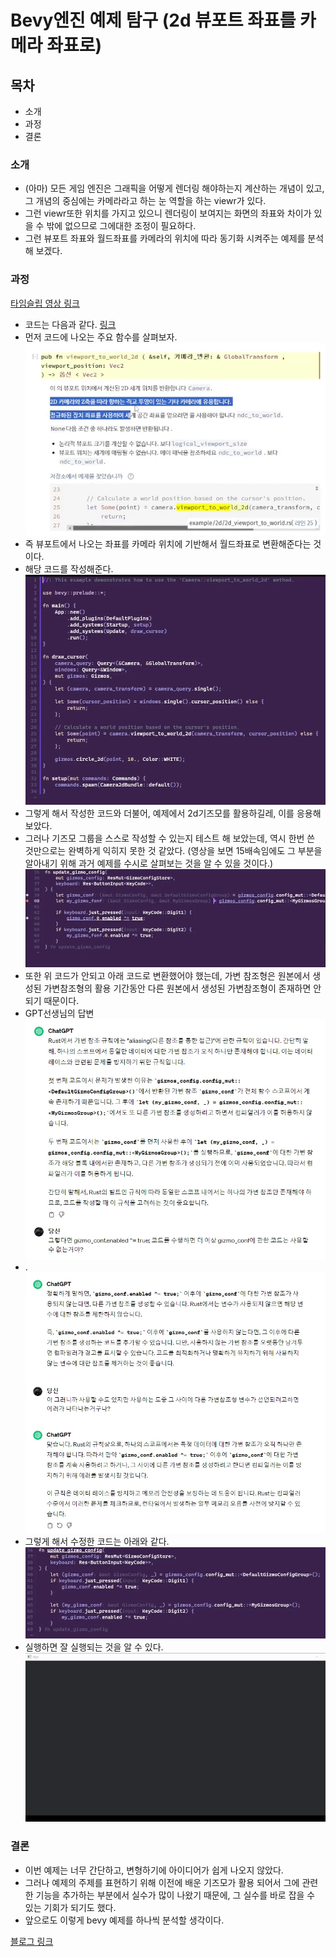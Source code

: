 
# Bevy엔진 예제 탐구 (2d 뷰포트 좌표를 카메라 좌표로)

## 목차
- 소개
- 과정
- 결론

### 소개
- (아마) 모든 게임 엔진은 그래픽을 어떻게 렌더링 해야하는지 계산하는 개념이 있고, 그 개념의 중심에는 카메라라고 하는 눈 역할을 하는 viewr가 있다.
- 그런 viewr또한 위치를 가지고 있으니 렌더링이 보여지는 화면의 좌표와 차이가 있을 수 밖에 없으므로 그에대한 조정이 필요하다.
- 그런 뷰포트 좌표와 월드좌표를 카메라의 위치에 따라 동기화 시켜주는 예제를 분석해 보겠다.

### 과정
[타임슬립 영상 링크](https://www.youtube.com/watch?v=Yz_FR4HhdQo)
- 코드는 다음과 같다. [링크](https://bevyengine.org/examples/2D%20Rendering/2d-viewport-to-world/)
- 먼저 코드에 나오는 주요 함수를 살펴보자.
![자료](https://raw.githubusercontent.com/dolto/port_folio_imgs/master/icon/projectsite/Study_Bevy_2d_viewport_to_camera/0.webp)
- 즉 뷰포트에서 나오는 좌표를 카메라 위치에 기반해서 월드좌표로 변환해준다는 것이다.
- 해당 코드를 작성해준다.
![자료](https://raw.githubusercontent.com/dolto/port_folio_imgs/master/icon/projectsite/Study_Bevy_2d_viewport_to_camera/1.webp)
- 그렇게 해서 작성한 코드와 더불어, 예제에서 2d기즈모를 활용하길레, 이를 응용해보았다.
- 그러나 기즈모 그룹을 스스로 작성할 수 있는지 테스트 해 보았는데, 역시 한번 쓴 것만으로는 완벽하게 익히지 못한 것 같았다. (영상을 보면 15배속임에도 그 부분을 알아내기 위해 과거 예제를 수시로 살펴보는 것을 알 수 있을 것이다.)
![자료](https://raw.githubusercontent.com/dolto/port_folio_imgs/master/icon/projectsite/Study_Bevy_2d_viewport_to_camera/2.webp)
- 또한 위 코드가 안되고 아래 코드로 변환했어야 했는데, 가변 참조형은 원본에서 생성된 가변참조형의 활용 기간동안 다른 원본에서 생성된 가변참조형이 존재하면 안되기 때문이다.
- GPT선생님의 답변
![자료](https://raw.githubusercontent.com/dolto/port_folio_imgs/master/icon/projectsite/Study_Bevy_2d_viewport_to_camera/5.webp)
- .
![자료](https://raw.githubusercontent.com/dolto/port_folio_imgs/master/icon/projectsite/Study_Bevy_2d_viewport_to_camera/6.webp)
- 그렇게 해서 수정한 코드는 아래와 같다.
![자료](https://raw.githubusercontent.com/dolto/port_folio_imgs/master/icon/projectsite/Study_Bevy_2d_viewport_to_camera/3.webp)
- 실행하면 잘 실행되는 것을 알 수 있다.
![자료](https://raw.githubusercontent.com/dolto/port_folio_imgs/master/icon/projectsite/Study_Bevy_2d_viewport_to_camera/5.gif)

### 결론
- 이번 예제는 너무 간단하고, 변형하기에 아이디어가 쉽게 나오지 않았다.
- 그러나 예제의 주제를 표현하기 위해 이전에 배운 기즈모가 활용 되어서 그에 관련한 기능을 추가하는 부분에서 실수가 많이 나왔기 때문에, 그 실수를 바로 잡을 수 있는 기회가 되기도 했다.
- 앞으로도 이렇게 bevy 예제를 하나씩 분석할 생각이다.

[블로그 링크](https://portfolio-user-kohl.vercel.app/?is_blog=true&langs_slecets=[]&skills_slects=[]&project_id=65d5ccca8aa2756414842ac7)
